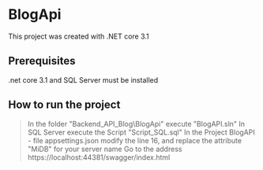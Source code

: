 # BlogApi 
This project was created with .NET core 3.1

## Prerequisites
.net core 3.1 and SQL Server must be installed

## How to run the project
> In the folder "Backend_API_Blog\BlogApi" execute "BlogAPI.sln" 
> In SQL Server execute the Script "Script_SQL.sql"
> In the Project BlogAPI - file appsettings.json modify the line 16, and replace the attribute "MiDB" for your server name
> Go to the address https://localhost:44381/swagger/index.html